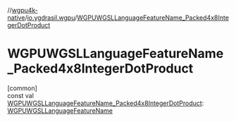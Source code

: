 //[wgpu4k-native](../../index.md)/[io.ygdrasil.wgpu](index.md)/[WGPUWGSLLanguageFeatureName_Packed4x8IntegerDotProduct](-w-g-p-u-w-g-s-l-language-feature-name_-packed4x8-integer-dot-product.md)

# WGPUWGSLLanguageFeatureName_Packed4x8IntegerDotProduct

[common]\
const val [WGPUWGSLLanguageFeatureName_Packed4x8IntegerDotProduct](-w-g-p-u-w-g-s-l-language-feature-name_-packed4x8-integer-dot-product.md): [WGPUWGSLLanguageFeatureName](-w-g-p-u-w-g-s-l-language-feature-name/index.md)